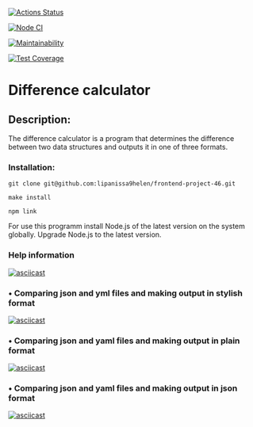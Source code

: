 [![Actions Status](https://github.com/lipanissa9helen/frontend-project-46/workflows/hexlet-check/badge.svg)](https://github.com/lipanissa9helen/frontend-project-46/actions)

[![Node CI](https://github.com/lipanissa9helen/frontend-project-46/workflows/Node%20CI/badge.svg)](https://github.com/lipanissa9helen/frontend-project-46/actions)

[![Maintainability](https://api.codeclimate.com/v1/badges/a9f1ce439ecf499b6c84/maintainability)](https://codeclimate.com/github/lipanissa9helen/frontend-project-46/maintainability)

[![Test Coverage](https://api.codeclimate.com/v1/badges/a9f1ce439ecf499b6c84/test_coverage)](https://codeclimate.com/github/lipanissa9helen/frontend-project-46/test_coverage)

# Difference calculator

## Description:

The difference calculator is a program that determines the difference between two data structures and outputs it in one of three formats.

### Installation: 
```
git clone git@github.com:lipanissa9helen/frontend-project-46.git
```
```
make install
```
```
npm link
```
For use this programm install Node.js of the latest version on the system globally. Upgrade Node.js to the latest version.

### Help information
[![asciicast](https://asciinema.org/a/NaekjbOKRa2pwkROSK2V8WewU.svg)](https://asciinema.org/a/NaekjbOKRa2pwkROSK2V8WewU)

### • Comparing json and yml files and making output in stylish format
[![asciicast](https://asciinema.org/a/ulIDf2OiYhHK4p3qUEesZR6XF.svg)](https://asciinema.org/a/ulIDf2OiYhHK4p3qUEesZR6XF)

### • Comparing json and yaml files and making output in plain format
[![asciicast](https://asciinema.org/a/wuLOgTpJmxJirOuQs72AHx9od.svg)](https://asciinema.org/a/wuLOgTpJmxJirOuQs72AHx9od)

### • Comparing json and yaml files and making output in json format
[![asciicast](https://asciinema.org/a/XzDlKkUnAYvIvWU0KPCG7STTO.svg)](https://asciinema.org/a/XzDlKkUnAYvIvWU0KPCG7STTO)